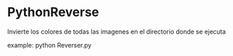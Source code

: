 # PythonReverse
Invierte los colores de todas las imagenes  en el directorio donde se ejecuta

example: 
python Reverser.py
